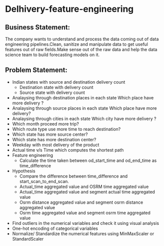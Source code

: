 # Delhivery-feature-engineering

## Business Statement:
The company wants to understand and process the data coming out of data engineering pipelines.Clean, sanitize and manipulate data to get useful features out of raw fields.Make sense out of the raw data and help the data science team to build forecasting models on it.

## Problem Statement:
* Indian states with source and destination delivery count
    * Destination state with delivery count
    * Source state with delivery count
* Analaysing through destination places in each state Which place have more delivery ?
* Analaysing through source places in each state Which place have more delivery?
* Analaysing through cities in each state Which city have more delivery ?
* Which month proceed more trip?
* Which route type use more time to reach destination?
* Which state has more source center?
* Which state has more destination center?
* Weekday with most delivery of the product
* Actual time v/s Time which computes the shortest path
* Feature engineering
    * Calculate the time taken between od_start_time and od_end_time as time_difference
* Hypothesis
    * Compare the difference between time_difference and start_scan_to_end_scan.
    * Actual_time aggregated value and OSRM time aggregated value
    * Actual_time aggregated value and segment actual time aggregated value
    * Osrm distance aggregated value and segment osrm distance aggregated value
    * Osrm time aggregated value and segment osrm time aggregated value
* Find outliers in the numerical variables and check it using visual analysis
* One-hot encoding of categorical variables
* Normalize/ Standardize the numerical features using MinMaxScaler or StandardScaler
